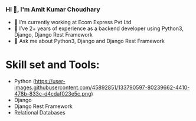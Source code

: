 ### Hi 👋, I'm Amit Kumar Choudhary
 - 🔭 I’m currently working at Ecom Express Pvt Ltd
 - 🌱 I’ve 2+ years of experience as a backend developer using Python3, Django, Django Rest Framework
 -  💬 Ask me about Python3, Django and Django Rest Framework
# Skill set and Tools:
  - Python (https://user-images.githubusercontent.com/45892851/133790597-80239662-4410-478b-833c-d4cdaf023e5c.png)
  - Django
  - Django Rest Framework
  - Relational Databases

